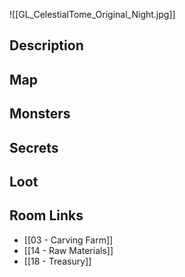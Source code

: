 ![[GL_CelestialTome_Original_Night.jpg]]
## Description

## Map

## Monsters

## Secrets

## Loot

## Room Links

*  [[03 - Carving Farm]]
*  [[14 - Raw Materials]]
*  [[18 - Treasury]]